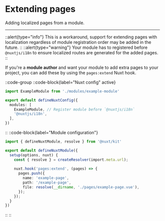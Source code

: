 # Extending pages

Adding localized pages from a module.

---

::alert{type="info"}
This is a workaround, support for extending pages with localization regardless of module registration order may be added in the future.
::
::alert{type="warning"}
Your module has to registered before `@nuxtjs/i18n` to ensure localized routes are generated for the added pages.
::


If you're a **module author** and want your module to add extra pages to your project, you can add these by using the `pages:extend` Nuxt hook.

::code-group
  ::code-block{label="Nuxt config" active}
  ```ts {}[nuxt.config.ts]
  import ExampleModule from './modules/example-module'

  export default defineNuxtConfig({
    modules: [
      ExampleModule, // Register module before `@nuxtjs/i18n`
      '@nuxtjs/i18n',
    ],
  })
  ```
  ::
  ::code-block{label="Module configuration"}
  ```ts {}[modules/example-module/index.ts]
  import { defineNuxtModule, resolve } from '@nuxt/kit'

  export default defineNuxtModule({
    setup(options, nuxt) {
      const { resolve } = createResolver(import.meta.url);
    
      nuxt.hook('pages:extend', (pages) => {
        pages.push({
          name: 'example-page',
          path: '/example-page',
          file: resolve(__dirname, './pages/example-page.vue'),
        });
      });
    }
  })
  ```
  ::
::





